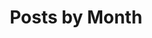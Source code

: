 ---
title: "Posts by Month"
permalink: /month-archive/
layout: monthly
sidebar_main: true
author_profile: true
---